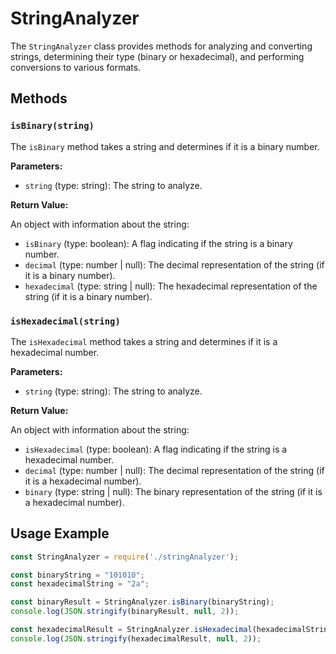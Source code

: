 # StringAnalyzer

The `StringAnalyzer` class provides methods for analyzing and converting strings, determining their type (binary or hexadecimal), and performing conversions to various formats.

## Methods

### `isBinary(string)`

The `isBinary` method takes a string and determines if it is a binary number.

**Parameters:**

- `string` (type: string): The string to analyze.

**Return Value:**

An object with information about the string:

- `isBinary` (type: boolean): A flag indicating if the string is a binary number.
- `decimal` (type: number | null): The decimal representation of the string (if it is a binary number).
- `hexadecimal` (type: string | null): The hexadecimal representation of the string (if it is a binary number).

### `isHexadecimal(string)`

The `isHexadecimal` method takes a string and determines if it is a hexadecimal number.

**Parameters:**

- `string` (type: string): The string to analyze.

**Return Value:**

An object with information about the string:

- `isHexadecimal` (type: boolean): A flag indicating if the string is a hexadecimal number.
- `decimal` (type: number | null): The decimal representation of the string (if it is a hexadecimal number).
- `binary` (type: string | null): The binary representation of the string (if it is a hexadecimal number).

## Usage Example

```javascript
const StringAnalyzer = require('./stringAnalyzer');

const binaryString = "101010";
const hexadecimalString = "2a";

const binaryResult = StringAnalyzer.isBinary(binaryString);
console.log(JSON.stringify(binaryResult, null, 2));

const hexadecimalResult = StringAnalyzer.isHexadecimal(hexadecimalString);
console.log(JSON.stringify(hexadecimalResult, null, 2));
